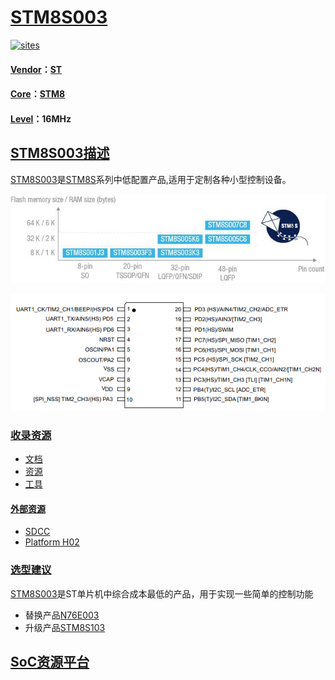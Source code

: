 ﻿# [STM8S003](https://github.com/sochub/STM8S003)
[![sites](http://182.61.61.133/link/resources/SoC.png)](https://stop.stops.top) 

#### [Vendor](https://github.com/sochub/Vendor)：[ST](https://github.com/sochub/ST)
#### [Core](https://github.com/sochub/STM8)：[STM8](https://github.com/sochub)
#### [Level](https://github.com/sochub/Level)：16MHz 

## [STM8S003描述](https://github.com/sochub/STM8S003/wiki) 

[STM8S003](https://github.com/sochub/STM8S003)是[STM8S](https://github.com/sochub/STM8S)系列中低配置产品,适用于定制各种小型控制设备。

[![sites](docs/STM8S003.png)](https://www.st.com/en/microcontrollers-microprocessors/stm8s-value-line.html) 

[![sites](docs/STM8S003F3.png)](https://www.st.com/en/microcontrollers-microprocessors/stm8s003f3.html) 

### [收录资源](https://github.com/sochub/STM8S003)

* [文档](docs/)
* [资源](src/)
* [工具](tools/)

#### [外部资源](https://github.com/sochub)

* [SDCC](https://github.com/sochub/sdcc)
* [Platform H02](https://github.com/OS-Q/H02)

### [选型建议](https://github.com/sochub)

[STM8S003](https://github.com/sochub/STM8S003)是ST单片机中综合成本最低的产品，用于实现一些简单的控制功能

- 替换产品[N76E003](https://github.com/sochub/N76E003) 
- 升级产品[STM8S103](https://github.com/sochub/STM8S103) 

##  [SoC资源平台](http://www.qitas.cn)  

